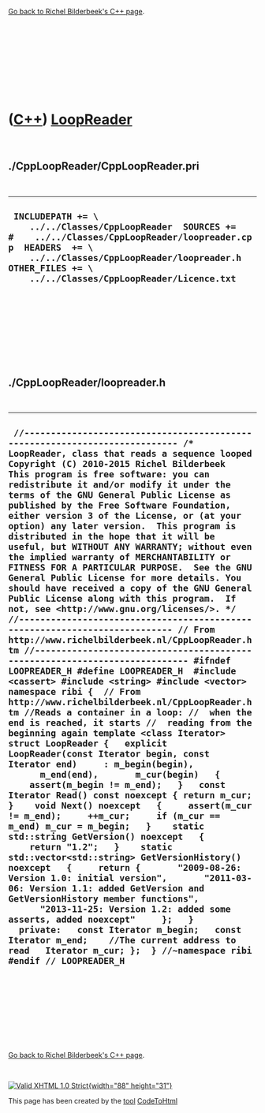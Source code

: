 

[Go back to Richel Bilderbeek's C++ page](Cpp.htm).

 

 

 

 

 

([C++](Cpp.htm)) [LoopReader](CppLoopReader.htm)
================================================

 

./CppLoopReader/CppLoopReader.pri
---------------------------------

 

  -------------------------------------------------------------------------------------------------------------------------------------------------------------------------------------------------------------------------------------------
  ` INCLUDEPATH += \     ../../Classes/CppLoopReader  SOURCES += #    ../../Classes/CppLoopReader/loopreader.cpp  HEADERS  += \     ../../Classes/CppLoopReader/loopreader.h  OTHER_FILES += \     ../../Classes/CppLoopReader/Licence.txt`
  -------------------------------------------------------------------------------------------------------------------------------------------------------------------------------------------------------------------------------------------

 

 

 

 

 

./CppLoopReader/loopreader.h
----------------------------

 

  --------------------------------------------------------------------------------------------------------------------------------------------------------------------------------------------------------------------------------------------------------------------------------------------------------------------------------------------------------------------------------------------------------------------------------------------------------------------------------------------------------------------------------------------------------------------------------------------------------------------------------------------------------------------------------------------------------------------------------------------------------------------------------------------------------------------------------------------------------------------------------------------------------------------------------------------------------------------------------------------------------------------------------------------------------------------------------------------------------------------------------------------------------------------------------------------------------------------------------------------------------------------------------------------------------------------------------------------------------------------------------------------------------------------------------------------------------------------------------------------------------------------------------------------------------------------------------------------------------------------------------------------------------------------------------------------------------------------------------------------------------------------------------------------------------------------------------------------------------------------------------------------------------------------------------------------------------------------------------------------------------------------------------------------------------------------------------------------------------------------------------------------------------------------------------------------------------------------------------------------------------------------------------
  ` //--------------------------------------------------------------------------- /* LoopReader, class that reads a sequence looped Copyright (C) 2010-2015 Richel Bilderbeek  This program is free software: you can redistribute it and/or modify it under the terms of the GNU General Public License as published by the Free Software Foundation, either version 3 of the License, or (at your option) any later version.  This program is distributed in the hope that it will be useful, but WITHOUT ANY WARRANTY; without even the implied warranty of MERCHANTABILITY or FITNESS FOR A PARTICULAR PURPOSE.  See the GNU General Public License for more details. You should have received a copy of the GNU General Public License along with this program.  If not, see <http://www.gnu.org/licenses/>. */ //--------------------------------------------------------------------------- // From http://www.richelbilderbeek.nl/CppLoopReader.htm //--------------------------------------------------------------------------- #ifndef LOOPREADER_H #define LOOPREADER_H  #include <cassert> #include <string> #include <vector>  namespace ribi {  // From http://www.richelbilderbeek.nl/CppLoopReader.htm //Reads a container in a loop: //  when the end is reached, it starts //  reading from the beginning again template <class Iterator> struct LoopReader {   explicit LoopReader(const Iterator begin, const Iterator end)     : m_begin(begin),       m_end(end),       m_cur(begin)   {     assert(m_begin != m_end);   }   const Iterator Read() const noexcept { return m_cur; }    void Next() noexcept   {     assert(m_cur != m_end);     ++m_cur;     if (m_cur == m_end) m_cur = m_begin;   }    static std::string GetVersion() noexcept   {     return "1.2";   }    static std::vector<std::string> GetVersionHistory() noexcept   {     return {       "2009-08-26: Version 1.0: initial version",       "2011-03-06: Version 1.1: added GetVersion and GetVersionHistory member functions",       "2013-11-25: Version 1.2: added some asserts, added noexcept"     };   }    private:   const Iterator m_begin;   const Iterator m_end;    //The current address to read   Iterator m_cur; };  } //~namespace ribi  #endif // LOOPREADER_H`
  --------------------------------------------------------------------------------------------------------------------------------------------------------------------------------------------------------------------------------------------------------------------------------------------------------------------------------------------------------------------------------------------------------------------------------------------------------------------------------------------------------------------------------------------------------------------------------------------------------------------------------------------------------------------------------------------------------------------------------------------------------------------------------------------------------------------------------------------------------------------------------------------------------------------------------------------------------------------------------------------------------------------------------------------------------------------------------------------------------------------------------------------------------------------------------------------------------------------------------------------------------------------------------------------------------------------------------------------------------------------------------------------------------------------------------------------------------------------------------------------------------------------------------------------------------------------------------------------------------------------------------------------------------------------------------------------------------------------------------------------------------------------------------------------------------------------------------------------------------------------------------------------------------------------------------------------------------------------------------------------------------------------------------------------------------------------------------------------------------------------------------------------------------------------------------------------------------------------------------------------------------------------------------

 

 

 

 

 

[Go back to Richel Bilderbeek's C++ page](Cpp.htm).



 

[![Valid XHTML 1.0 Strict](valid-xhtml10.png){width="88"
height="31"}](http://validator.w3.org/check?uri=referer)

This page has been created by the [tool](Tools.htm)
[CodeToHtml](ToolCodeToHtml.htm)
